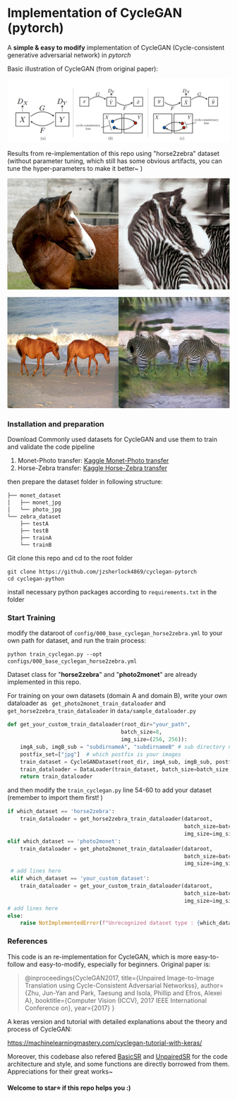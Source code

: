 # Implementation of CycleGAN (pytorch)

A **simple & easy to modify** implementation of CycleGAN (Cycle-consistent generative adversarial network) in *pytorch*

Basic illustration of CycleGAN (from original paper): 

![cycle_gan](./assets/cycle_gan_theory.png)

Results from re-implementation of this repo using "horse2zebra" dataset (without parameter tuning, which still has some obvious artifacts, you can tune the hyper-parameters to make it better~ )

![result1](./assets/iter65000_im1.png)

![result1](./assets/iter120000_im1.png)



### Installation and preparation

Download Commonly used datasets for CycleGAN and use them to train and validate the code pipeline
1. Monet-Photo transfer: [Kaggle Monet-Photo transfer](https://www.kaggle.com/c/gan-getting-started/data)
2. Horse-Zebra transfer: [Kaggle Horse-Zebra transfer](https://www.kaggle.com/datasets/balraj98/horse2zebra-dataset)

then prepare the dataset folder in following structure:
```shell
├── monet_dataset
│   ├── monet_jpg
│   └── photo_jpg
└── zebra_dataset
    ├── testA
    ├── testB
    ├── trainA
    └── trainB
```

Git clone this repo and cd to the root folder

```shell
git clone https://github.com/jzsherlock4869/cyclegan-pytorch
cd cyclegan-python
```

install necessary python packages according to `requirements.txt` in the folder

### Start Training

modify the dataroot of `config/000_base_cyclegan_horse2zebra.yml` to your own path for dataset, and run the train process:

```shell
python train_cyclegan.py --opt configs/000_base_cyclegan_horse2zebra.yml
```

Dataset class for "**horse2zebra**" and "**photo2monet**" are already implemented in this repo. 

For training on your own datasets (domain A and domain B), write your own dataloader as ` get_photo2monet_train_dataloader` and `get_horse2zebra_train_dataloader` in `data/sample_dataloader.py`

```python
def get_your_custom_train_dataloader(root_dir="your_path", 
                                    batch_size=8, 
 									img_size=(256, 256)):
    imgA_sub, imgB_sub = "subdirnameA", "subdirnameB" # sub directory name to your root_dir
    postfix_set=["jpg"]  # which postfix is your images
    train_dataset = CycleGANDataset(root_dir, imgA_sub, imgB_sub, postfix_set, img_size)
    train_dataloader = DataLoader(train_dataset, batch_size=batch_size, shuffle=False)
    return train_dataloader
```

and then modify the `train_cyclegan.py` line 54-60 to add your dataset (remember to import them first! )

```python
if which_dataset == 'horse2zebra':
    train_dataloader = get_horse2zebra_train_dataloader(dataroot, 
                                                        batch_size=batch_size, 
                                                        img_size=img_size)
elif which_dataset == 'photo2monet':
    train_dataloader = get_photo2monet_train_dataloader(dataroot, 
                                                        batch_size=batch_size, 
                                                        img_size=img_size)
 # add lines here
 elif which_dataset == 'your_custom_dataset':
    train_dataloader = get_your_custom_train_dataloader(dataroot, 
                                                        batch_size=batch_size, 
                                                        img_size=img_size)
# add lines here
else:
    raise NotImplementedError(f"Unrecognized dataset type : {which_dataset}")
```

### References

This code is an re-implementation for CycleGAN, which is more easy-to-follow and easy-to-modify, especially for beginners. Original paper is:

> @inproceedings{CycleGAN2017,
>   title={Unpaired Image-to-Image Translation using Cycle-Consistent Adversarial Networkss},
>   author={Zhu, Jun-Yan and Park, Taesung and Isola, Phillip and Efros, Alexei A},
>   booktitle={Computer Vision (ICCV), 2017 IEEE International Conference on},
>   year={2017}
> }

A keras version and tutorial with detailed explanations about the theory and process of CycleGAN:

https://machinelearningmastery.com/cyclegan-tutorial-with-keras/

Moreover, this codebase also refered [BasicSR](https://github.com/xinntao/BasicSR) and [UnpairedSR](https://github.com/greatlog/UnpairedSR) for the code architecture and style, and some functions are directly borrowed from them. Appreciations for their great works~



#### Welcome to star⭐ if this repo helps you :)